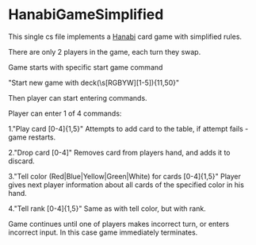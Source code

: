 # HanabiGameSimplified
This single cs file implements a [Hanabi](https://en.wikipedia.org/wiki/Hanabi_(card_game)) card game with simplified rules.

There are only 2 players in the game, each turn they swap.

Game starts with specific start game command

"Start new game with deck(\s[RGBYW][1-5]){11,50}"

Then player can start entering commands.

Player can enter 1 of 4 commands:

1."Play card [0-4]{1,5}"
Attempts to add card to the table, if attempt fails - game restarts.

2."Drop card [0-4]"
Removes card from players hand, and adds it to discard.

3."Tell color (Red|Blue|Yellow|Green|White) for cards [0-4]{1,5}"
Player gives next player information about all cards of the specified color in his hand.

4."Tell rank [0-4]{1,5}"
Same as with tell color, but with rank.

Game continues until one of players makes incorrect turn, or enters incorrect input.
In this case game immediately terminates.
